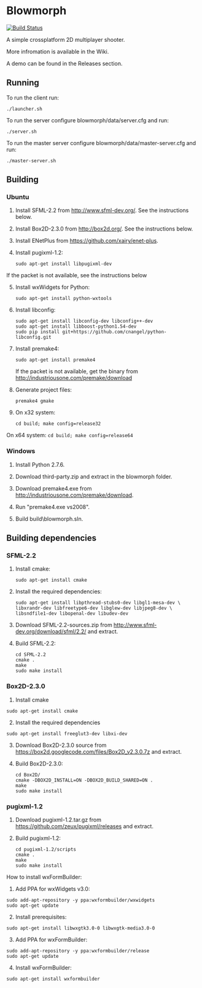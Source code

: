 ﻿Blowmorph
==========

[![Build Status](https://travis-ci.org/bmteam/blowmorph.svg?branch=master)](https://travis-ci.org/bmteam/blowmorph)

A simple crossplatform 2D multiplayer shooter.

More infromation is available in the Wiki.

A demo can be found in the Releases section.

## Running

To run the client run:
```
./launcher.sh
```

To run the server configure blowmorph/data/server.cfg and run:
```
./server.sh
```

To run the master server configure blowmorph/data/master-server.cfg and run:
```
./master-server.sh
```

## Building

### Ubuntu

1. Install SFML-2.2 from http://www.sfml-dev.org/. See the instructions below.

2. Install Box2D-2.3.0 from http://box2d.org/. See the instructions below.

3. Install ENetPlus from https://github.com/xairy/enet-plus.

4. Install pugixml-1.2:
    ```
    sudo apt-get install libpugixml-dev
    ```
If the packet is not available, see the instructions below

5. Install wxWidgets for Python:
    ```
    sudo apt-get install python-wxtools
    ```

6. Install libconfig:
    ```
    sudo apt-get install libconfig-dev libconfig++-dev
    sudo apt-get install libboost-python1.54-dev
    sudo pip install git+https://github.com/cnangel/python-libconfig.git
    ```

7. Install premake4:
    ```
    sudo apt-get install premake4
    ```
    
    If the packet is not available, get the binary from http://industriousone.com/premake/download

8. Generate project files:
    ```
    premake4 gmake
    ```

9. On x32 system:
    ```
    cd build; make config=release32
    ```
On x64 system:
    ```
    cd build; make config=release64
    ```

### Windows

1. Install Python 2.7.6.

2. Download third-party.zip and extract in the blowmorph folder.

3. Download premake4.exe from http://industriousone.com/premake/download.

4. Run "premake4.exe vs2008".

5. Build build\blowmorph.sln.
    
## Building dependencies

### SFML-2.2

1. Install cmake:
    ```
    sudo apt-get install cmake
    ```

2. Install the required dependencies:
    ```
    sudo apt-get install libpthread-stubs0-dev libgl1-mesa-dev \
    libxrandr-dev libfreetype6-dev libglew-dev libjpeg8-dev \
    libsndfile1-dev libopenal-dev libudev-dev
    ```

3. Download SFML-2.2-sources.zip from http://www.sfml-dev.org/download/sfml/2.2/ and extract.

4. Build SFML-2.2:
    ```
    cd SFML-2.2
    cmake .
    make
    sudo make install
    ```

### Box2D-2.3.0

1. Install cmake
```
sudo apt-get install cmake
```

2. Install the required dependencies
```
sudo apt-get install freeglut3-dev libxi-dev
```

3. Download Box2D-2.3.0 source from https://box2d.googlecode.com/files/Box2D_v2.3.0.7z and extract.

4. Build Box2D-2.3.0:
    ```
    cd Box2D/
    cmake -DBOX2D_INSTALL=ON -DBOX2D_BUILD_SHARED=ON .
    make
    sudo make install
    ```

### pugixml-1.2

1. Download pugixml-1.2.tar.gz from https://github.com/zeux/pugixml/releases and extract.

2. Build pugixml-1.2:
    ```
    cd pugixml-1.2/scripts
    cmake .
    make
    sudo make install
    ```

How to install wxFormBuilder:

1. Add PPA for wxWidgets v3.0:
```
sudo add-apt-repository -y ppa:wxformbuilder/wxwidgets
sudo apt-get update
```

2. Install prerequisites:
```
sudo apt-get install libwxgtk3.0-0 libwxgtk-media3.0-0
```

3. Add PPA for wxFormBuilder:
```
sudo add-apt-repository -y ppa:wxformbuilder/release
sudo apt-get update
```

4. Install wxFormBuilder:
```
sudo apt-get install wxformbuilder
```
